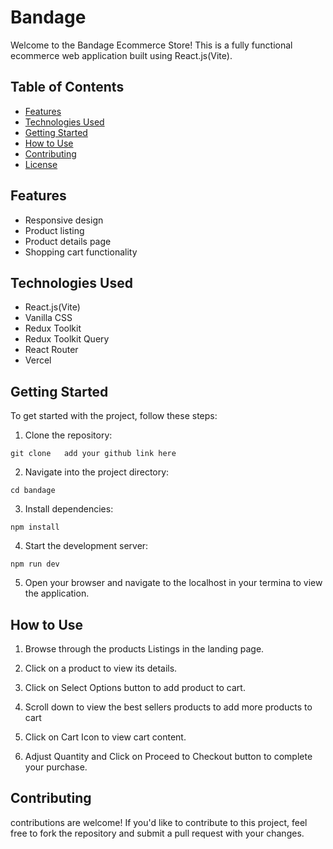 # Bandage

Welcome to the Bandage Ecommerce Store! This is a fully functional ecommerce web application built using React.js(Vite).

## Table of Contents

- [Features](#features)
- [Technologies Used](#technologies-used)
- [Getting Started](#getting-started)
- [How to Use](#how-to-use)
- [Contributing](#contributing)
- [License](#license)

## Features

- Responsive design
- Product listing
- Product details page
- Shopping cart functionality

## Technologies Used

- React.js(Vite)
- Vanilla CSS 
- Redux Toolkit 
- Redux Toolkit Query
- React Router
- Vercel

## Getting Started

To get started with the project, follow these steps:

1. Clone the repository:

```
git clone   add your github link here

```


2. Navigate into the project directory:

```
cd bandage

```

3. Install dependencies:

```
npm install

```

4. Start the development server:

```
npm run dev

```

5. Open your browser and navigate to the localhost in your termina to view the application.


## How to Use

1. Browse through the products Listings in the landing page.

2. Click on a product to view its details.

3. Click on Select Options button to add product to cart.

4. Scroll down to view the best sellers products to add more products to cart

5. Click on Cart Icon to view cart content.

6. Adjust Quantity and Click on Proceed to Checkout button to complete your purchase.


## Contributing 

contributions are welcome! If you'd like to contribute to this project, feel free to fork the repository and submit a pull request with your changes.

